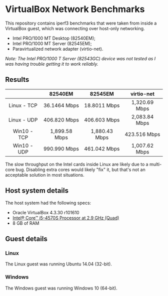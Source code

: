 # VirtualBox Network Benchmarks

This repository contains iperf3 benchmarks that were taken from inside a VirtualBox guest, which was connecting over host-only networking. 

- Intel PRO/1000 MT Desktop (82540EM);
- Intel PRO/1000 MT Server (82545EM);
- Paravirtualized network adapter (virtio-net).

*Note: The Intel PRO/1000 T Server (82543GC) device was not tested as I was having trouble getting it to work reliably.*

## Results

|             |    82540EM    |     82545EM   |   virtio-net  |
|:-----------:|:-------------:|:-------------:|:-------------:|
| Linux - TCP | 36.1464 Mbps  | 18.8011 Mbps  | 1,320.69 Mbps |
| Linux - UDP | 406.820 Mbps  | 406.603 Mbps  | 2,083.84 Mbps |
| Win10 - TCP | 1,899.58 Mbps | 1,880.43 Mbps | 423.516 Mbps  |
| Win10 - UDP | 990.990 Mbps  | 461.042 Mbps  | 1,007.62 Mbps |

The slow throughput on the Intel cards inside Linux are likely due to a multi-core bug. Disabling extra cores would likely "fix" it, but that's not an acceptable solution in most situations.

## Host system details

The host system had the following specs:

- Oracle VirtualBox 4.3.30 r101610
- [Intel® Core™ i5-4570S Processor at 2.9 GHz (Quad)](http://ark.intel.com/products/75044/Intel-Core-i5-4570S-Processor-6M-Cache-up-to-3_60-GHz)
- 8 GB of RAM

## Guest details

### Linux

The Linux guest was running Ubuntu 14.04 (32-bit).

### Windows

The Windows guest was running Windows 10 (64-bit).
